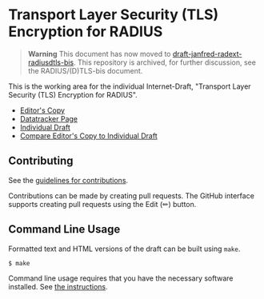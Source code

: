 # Transport Layer Security (TLS) Encryption for RADIUS

> **Warning**
> This document has now moved to [draft-janfred-radext-radiusdtls-bis](https://github.com/Janfred/draft-janfred-radext-radiusdtls-bis).
> This repository is archived, for further discussion, see the RADIUS/(D)TLS-bis document.


This is the working area for the individual Internet-Draft, "Transport Layer Security (TLS) Encryption for RADIUS".

* [Editor's Copy](https://Janfred.github.io/draft-rieckers-radext-rfc6614bis/#go.draft-rieckers-radext-rfc6614bis.html)
* [Datatracker Page](https://datatracker.ietf.org/doc/draft-rieckers-radext-rfc6614bis)
* [Individual Draft](https://datatracker.ietf.org/doc/html/draft-rieckers-radext-rfc6614bis)
* [Compare Editor's Copy to Individual Draft](https://Janfred.github.io/draft-rieckers-radext-rfc6614bis/#go.draft-rieckers-radext-rfc6614bis.diff)


## Contributing

See the
[guidelines for contributions](https://github.com/Janfred/draft-rieckers-radext-rfc6614bis/blob/main/CONTRIBUTING.md).

Contributions can be made by creating pull requests.
The GitHub interface supports creating pull requests using the Edit (✏) button.


## Command Line Usage

Formatted text and HTML versions of the draft can be built using `make`.

```sh
$ make
```

Command line usage requires that you have the necessary software installed.  See
[the instructions](https://github.com/martinthomson/i-d-template/blob/main/doc/SETUP.md).

